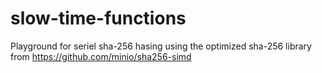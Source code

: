 # slow-time-functions

Playground for seriel sha-256 hasing using the optimized sha-256 library from https://github.com/minio/sha256-simd
